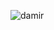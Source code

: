 ![damir](https://drive.google.com/file/d/1D7rCwbM7N3j0t33Yub_nd8t-ABk3-7zm/view?usp=sharing)
![]()
![]()
![]()
![]()
![]()
![]()
![]()

